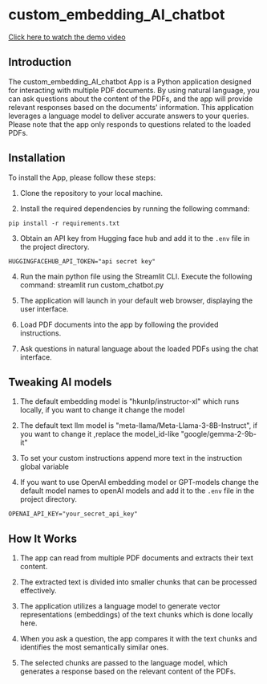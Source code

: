# custom_embedding_AI_chatbot


[Click here to watch the demo video](videos/custom_chatbot_running.mp4)

## Introduction
The custom_embedding_AI_chatbot App is a Python application designed for interacting with multiple PDF documents. By using natural language, you can ask questions about the content of the PDFs, and the app will provide relevant responses based on the documents' information. This application leverages a language model to deliver accurate answers to your queries. Please note that the app only responds to questions related to the loaded PDFs.

## Installation

To install the App, please follow these steps:

1. Clone the repository to your local machine.

2. Install the required dependencies by running the following command:
```
pip install -r requirements.txt
```

3. Obtain an API key from Hugging face hub and add it to the `.env` file in the project directory.
  ```
  HUGGINGFACEHUB_API_TOKEN="api secret key"
  ```

4. Run the main python file using the Streamlit CLI. Execute the following command:
   streamlit run custom_chatbot.py
   
5. The application will launch in your default web browser, displaying the user interface.

6. Load PDF documents into the app by following the provided instructions.

5. Ask questions in natural language about the loaded PDFs using the chat interface.

## Tweaking AI models

1. The default embedding model is "hkunlp/instructor-xl" which runs locally,
if you want to change it change the model

2. The default text llm model is "meta-llama/Meta-Llama-3-8B-Instruct",
if you want to change it ,replace the model_id-like "google/gemma-2-9b-it"

3. To set your custom instructions append more text in the instruction global variable

4. If you want to use OpenAI embedding model or GPT-models change the default model names to openAI models and add  it to the `.env` file in the project directory.
```
OPENAI_API_KEY="your_secret_api_key"
 ```

## How It Works


1. The app can read from  multiple PDF documents and extracts their text content.

2. The extracted text is divided into smaller chunks that can be processed effectively.

3. The application utilizes a language model to generate vector representations (embeddings) of the text chunks which is done locally here.

4. When you ask a question, the app compares it with the text chunks and identifies the most semantically similar ones.

5. The selected chunks are passed to the language model, which generates a response based on the relevant content of the PDFs.

   
